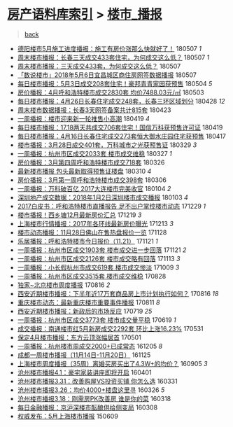 [房产语料库索引](../../README.md)  > [楼市_播报](楼市_播报.md)
====
> [back](../README.md)

- [德阳楼市5月施工进度播报：施工有房价涨那么快就好了！](http://jkwz.applinzi.com/ittc/7100446437576016912.html#%E5%BE%B7%E9%98%B3%E6%A5%BC%E5%B8%825%E6%9C%88%E6%96%BD%E5%B7%A5%E8%BF%9B%E5%BA%A6%E6%92%AD%E6%8A%A5%EF%BC%9A%E6%96%BD%E5%B7%A5%E6%9C%89%E6%88%BF%E4%BB%B7%E6%B6%A8%E9%82%A3%E4%B9%88%E5%BF%AB%E5%B0%B1%E5%A5%BD%E4%BA%86%EF%BC%81) 180507 *1* 
- [周末楼市播报：长春三天成交433套住宅，为何成交这么低？](http://jkwz.applinzi.com/ittc/7100395653941429259.html#%E5%91%A8%E6%9C%AB%E6%A5%BC%E5%B8%82%E6%92%AD%E6%8A%A5%EF%BC%9A%E9%95%BF%E6%98%A5%E4%B8%89%E5%A4%A9%E6%88%90%E4%BA%A4433%E5%A5%97%E4%BD%8F%E5%AE%85%EF%BC%8C%E4%B8%BA%E4%BD%95%E6%88%90%E4%BA%A4%E8%BF%99%E4%B9%88%E4%BD%8E%EF%BC%9F) 180507 *1* 
- [周末楼市播报：三天成交433套，为何成交这么低？](http://jkwz.applinzi.com/ittc/7100327580496561169.html#%E5%91%A8%E6%9C%AB%E6%A5%BC%E5%B8%82%E6%92%AD%E6%8A%A5%EF%BC%9A%E4%B8%89%E5%A4%A9%E6%88%90%E4%BA%A4433%E5%A5%97%EF%BC%8C%E4%B8%BA%E4%BD%95%E6%88%90%E4%BA%A4%E8%BF%99%E4%B9%88%E4%BD%8E%EF%BC%9F) 180507  
- [「数说楼市」2018年5月6日宜昌城区商住房网签数据播报](http://jkwz.applinzi.com/ittc/7100306462935090186.html#%E3%80%8C%E6%95%B0%E8%AF%B4%E6%A5%BC%E5%B8%82%E3%80%8D2018%E5%B9%B45%E6%9C%886%E6%97%A5%E5%AE%9C%E6%98%8C%E5%9F%8E%E5%8C%BA%E5%95%86%E4%BD%8F%E6%88%BF%E7%BD%91%E7%AD%BE%E6%95%B0%E6%8D%AE%E6%92%AD%E6%8A%A5) 180507  
- [每日楼市播报：5月3日成交208套住宅！豪邦青青家园获预售](http://jkwz.applinzi.com/ittc/7099297821893329931.html#%E6%AF%8F%E6%97%A5%E6%A5%BC%E5%B8%82%E6%92%AD%E6%8A%A5%EF%BC%9A5%E6%9C%883%E6%97%A5%E6%88%90%E4%BA%A4208%E5%A5%97%E4%BD%8F%E5%AE%85%EF%BC%81%E8%B1%AA%E9%82%A6%E9%9D%92%E9%9D%92%E5%AE%B6%E5%9B%AD%E8%8E%B7%E9%A2%84%E5%94%AE) 180504 *5* 
- [房价播报：4月呼和浩特楼市成交2830套 均价7488.03元/㎡](http://jkwz.applinzi.com/ittc/7098840915361924113.html#%E6%88%BF%E4%BB%B7%E6%92%AD%E6%8A%A5%EF%BC%9A4%E6%9C%88%E5%91%BC%E5%92%8C%E6%B5%A9%E7%89%B9%E6%A5%BC%E5%B8%82%E6%88%90%E4%BA%A42830%E5%A5%97+%E5%9D%87%E4%BB%B77488.03%E5%85%83%2F%E3%8E%A1) 180503  
- [每日楼市播报：4月26日长春住宅成交248套，长春三环区域划分](http://jkwz.applinzi.com/ittc/7096967044455203857.html#%E6%AF%8F%E6%97%A5%E6%A5%BC%E5%B8%82%E6%92%AD%E6%8A%A5%EF%BC%9A4%E6%9C%8826%E6%97%A5%E9%95%BF%E6%98%A5%E4%BD%8F%E5%AE%85%E6%88%90%E4%BA%A4248%E5%A5%97%EF%BC%8C%E9%95%BF%E6%98%A5%E4%B8%89%E7%8E%AF%E5%8C%BA%E5%9F%9F%E5%88%92%E5%88%86) 180428 *12* 
- [周末楼市数据播报：长春3天网签备案共计815套](http://jkwz.applinzi.com/ittc/7095120532590822416.html#%E5%91%A8%E6%9C%AB%E6%A5%BC%E5%B8%82%E6%95%B0%E6%8D%AE%E6%92%AD%E6%8A%A5%EF%BC%9A%E9%95%BF%E6%98%A53%E5%A4%A9%E7%BD%91%E7%AD%BE%E5%A4%87%E6%A1%88%E5%85%B1%E8%AE%A1815%E5%A5%97) 180423  
- [一周播报：楼市迎来新一轮推售小高潮](http://jkwz.applinzi.com/ittc/7093737194181362698.html#%E4%B8%80%E5%91%A8%E6%92%AD%E6%8A%A5%EF%BC%9A%E6%A5%BC%E5%B8%82%E8%BF%8E%E6%9D%A5%E6%96%B0%E4%B8%80%E8%BD%AE%E6%8E%A8%E5%94%AE%E5%B0%8F%E9%AB%98%E6%BD%AE) 180419 *4* 
- [每日楼市播报：17.18两天共成交706套住宅！国信万科获预售许可证](http://jkwz.applinzi.com/ittc/7093695695385265158.html#%E6%AF%8F%E6%97%A5%E6%A5%BC%E5%B8%82%E6%92%AD%E6%8A%A5%EF%BC%9A17.18%E4%B8%A4%E5%A4%A9%E5%85%B1%E6%88%90%E4%BA%A4706%E5%A5%97%E4%BD%8F%E5%AE%85%EF%BC%81%E5%9B%BD%E4%BF%A1%E4%B8%87%E7%A7%91%E8%8E%B7%E9%A2%84%E5%94%AE%E8%AE%B8%E5%8F%AF%E8%AF%81) 180419  
- [每日楼市播报：4月16日长春住宅成交273套恒大御水庄园住宅获预售](http://jkwz.applinzi.com/ittc/7092981198538408970.html#%E6%AF%8F%E6%97%A5%E6%A5%BC%E5%B8%82%E6%92%AD%E6%8A%A5%EF%BC%9A4%E6%9C%8816%E6%97%A5%E9%95%BF%E6%98%A5%E4%BD%8F%E5%AE%85%E6%88%90%E4%BA%A4273%E5%A5%97%E6%81%92%E5%A4%A7%E5%BE%A1%E6%B0%B4%E5%BA%84%E5%9B%AD%E4%BD%8F%E5%AE%85%E8%8E%B7%E9%A2%84%E5%94%AE) 180417  
- [楼市播报：3月28日成交401套，万科城市之光获预售证](http://jkwz.applinzi.com/ittc/7085958959125234694.html#%E6%A5%BC%E5%B8%82%E6%92%AD%E6%8A%A5%EF%BC%9A3%E6%9C%8828%E6%97%A5%E6%88%90%E4%BA%A4401%E5%A5%97%EF%BC%8C%E4%B8%87%E7%A7%91%E5%9F%8E%E5%B8%82%E4%B9%8B%E5%85%89%E8%8E%B7%E9%A2%84%E5%94%AE%E8%AF%81) 180329 *3* 
- [一周播报：杭州市区成交2033套 楼市成交维稳](http://jkwz.applinzi.com/ittc/7085198852221305863.html#%E4%B8%80%E5%91%A8%E6%92%AD%E6%8A%A5%EF%BC%9A%E6%9D%AD%E5%B7%9E%E5%B8%82%E5%8C%BA%E6%88%90%E4%BA%A42033%E5%A5%97+%E6%A5%BC%E5%B8%82%E6%88%90%E4%BA%A4%E7%BB%B4%E7%A8%B3) 180327 *1* 
- [房价播报：3月第四周呼和浩特楼市成交718套](http://jkwz.applinzi.com/ittc/7084787638433481734.html#%E6%88%BF%E4%BB%B7%E6%92%AD%E6%8A%A5%EF%BC%9A3%E6%9C%88%E7%AC%AC%E5%9B%9B%E5%91%A8%E5%91%BC%E5%92%8C%E6%B5%A9%E7%89%B9%E6%A5%BC%E5%B8%82%E6%88%90%E4%BA%A4718%E5%A5%97) 180326  
- [最新楼市播报 包头最新取得预售证楼盘](http://jkwz.applinzi.com/ittc/7078904355883582474.html#%E6%9C%80%E6%96%B0%E6%A5%BC%E5%B8%82%E6%92%AD%E6%8A%A5+%E5%8C%85%E5%A4%B4%E6%9C%80%E6%96%B0%E5%8F%96%E5%BE%97%E9%A2%84%E5%94%AE%E8%AF%81%E6%A5%BC%E7%9B%98) 180310 *4* 
- [房价播报：3月第一周呼和浩特楼市成交398套](http://jkwz.applinzi.com/ittc/7077292711797589009.html#%E6%88%BF%E4%BB%B7%E6%92%AD%E6%8A%A5%EF%BC%9A3%E6%9C%88%E7%AC%AC%E4%B8%80%E5%91%A8%E5%91%BC%E5%92%8C%E6%B5%A9%E7%89%B9%E6%A5%BC%E5%B8%82%E6%88%90%E4%BA%A4398%E5%A5%97) 180306  
- [一周播报：万科破百亿 2017大连楼市完美收官](http://jkwz.applinzi.com/ittc/7054765686377677830.html#%E4%B8%80%E5%91%A8%E6%92%AD%E6%8A%A5%EF%BC%9A%E4%B8%87%E7%A7%91%E7%A0%B4%E7%99%BE%E4%BA%BF+2017%E5%A4%A7%E8%BF%9E%E6%A5%BC%E5%B8%82%E5%AE%8C%E7%BE%8E%E6%94%B6%E5%AE%98) 180104 *2* 
- [深圳地产成交数据：2018年1月2日深圳楼市成交播报](http://jkwz.applinzi.com/ittc/7054299499134977041.html#%E6%B7%B1%E5%9C%B3%E5%9C%B0%E4%BA%A7%E6%88%90%E4%BA%A4%E6%95%B0%E6%8D%AE%EF%BC%9A2018%E5%B9%B41%E6%9C%882%E6%97%A5%E6%B7%B1%E5%9C%B3%E6%A5%BC%E5%B8%82%E6%88%90%E4%BA%A4%E6%92%AD%E6%8A%A5) 180103 *4* 
- [2017白皮书：呼和浩特楼市直播报告 足不出户掌控楼市动态](http://jkwz.applinzi.com/ittc/7052563635090490385.html#2017%E7%99%BD%E7%9A%AE%E4%B9%A6%EF%BC%9A%E5%91%BC%E5%92%8C%E6%B5%A9%E7%89%B9%E6%A5%BC%E5%B8%82%E7%9B%B4%E6%92%AD%E6%8A%A5%E5%91%8A+%E8%B6%B3%E4%B8%8D%E5%87%BA%E6%88%B7%E6%8E%8C%E6%8E%A7%E6%A5%BC%E5%B8%82%E5%8A%A8%E6%80%81) 171229 *1* 
- [楼市播报！西乡塘12月最新房价汇总](http://jkwz.applinzi.com/ittc/7048801536782631952.html#%E6%A5%BC%E5%B8%82%E6%92%AD%E6%8A%A5%EF%BC%81%E8%A5%BF%E4%B9%A1%E5%A1%9812%E6%9C%88%E6%9C%80%E6%96%B0%E6%88%BF%E4%BB%B7%E6%B1%87%E6%80%BB) 171219 *3* 
- [上海楼市行情播报：2017年各环线最新房价曝光](http://jkwz.applinzi.com/ittc/7046617870304281617.html#%E4%B8%8A%E6%B5%B7%E6%A5%BC%E5%B8%82%E8%A1%8C%E6%83%85%E6%92%AD%E6%8A%A5%EF%BC%9A2017%E5%B9%B4%E5%90%84%E7%8E%AF%E7%BA%BF%E6%9C%80%E6%96%B0%E6%88%BF%E4%BB%B7%E6%9B%9D%E5%85%89) 171213 *3* 
- [楼市动态播报：11月28日佛山在售热盘报价一览](http://jkwz.applinzi.com/ittc/7040900535534748688.html#%E6%A5%BC%E5%B8%82%E5%8A%A8%E6%80%81%E6%92%AD%E6%8A%A5%EF%BC%9A11%E6%9C%8828%E6%97%A5%E4%BD%9B%E5%B1%B1%E5%9C%A8%E5%94%AE%E7%83%AD%E7%9B%98%E6%8A%A5%E4%BB%B7%E4%B8%80%E8%A7%88) 171128  
- [乐居播报：呼和浩特楼市今日报价（11.21）](http://jkwz.applinzi.com/ittc/7038299876822090768.html#%E4%B9%90%E5%B1%85%E6%92%AD%E6%8A%A5%EF%BC%9A%E5%91%BC%E5%92%8C%E6%B5%A9%E7%89%B9%E6%A5%BC%E5%B8%82%E4%BB%8A%E6%97%A5%E6%8A%A5%E4%BB%B7%EF%BC%8811.21%EF%BC%89) 171121 *1* 
- [一周播报：杭州市区成交1903套 楼市成交进一步回落](http://jkwz.applinzi.com/ittc/7038231131038680080.html#%E4%B8%80%E5%91%A8%E6%92%AD%E6%8A%A5%EF%BC%9A%E6%9D%AD%E5%B7%9E%E5%B8%82%E5%8C%BA%E6%88%90%E4%BA%A41903%E5%A5%97+%E6%A5%BC%E5%B8%82%E6%88%90%E4%BA%A4%E8%BF%9B%E4%B8%80%E6%AD%A5%E5%9B%9E%E8%90%BD) 171121 *2* 
- [一周播报：杭州市区成交2126套 楼市成交略有回落](http://jkwz.applinzi.com/ittc/7035471215500723217.html#%E4%B8%80%E5%91%A8%E6%92%AD%E6%8A%A5%EF%BC%9A%E6%9D%AD%E5%B7%9E%E5%B8%82%E5%8C%BA%E6%88%90%E4%BA%A42126%E5%A5%97+%E6%A5%BC%E5%B8%82%E6%88%90%E4%BA%A4%E7%95%A5%E6%9C%89%E5%9B%9E%E8%90%BD) 171113 *3* 
- [一周播报：小长假杭州市成交619套 楼市成交惨淡](http://jkwz.applinzi.com/ittc/7022502570550101008.html#%E4%B8%80%E5%91%A8%E6%92%AD%E6%8A%A5%EF%BC%9A%E5%B0%8F%E9%95%BF%E5%81%87%E6%9D%AD%E5%B7%9E%E5%B8%82%E6%88%90%E4%BA%A4619%E5%A5%97+%E6%A5%BC%E5%B8%82%E6%88%90%E4%BA%A4%E6%83%A8%E6%B7%A1) 171009 *3* 
- [一周播报：杭州市区成交3515套 楼市成交维稳](http://jkwz.applinzi.com/ittc/7006903630706508816.html#%E4%B8%80%E5%91%A8%E6%92%AD%E6%8A%A5%EF%BC%9A%E6%9D%AD%E5%B7%9E%E5%B8%82%E5%8C%BA%E6%88%90%E4%BA%A43515%E5%A5%97+%E6%A5%BC%E5%B8%82%E6%88%90%E4%BA%A4%E7%BB%B4%E7%A8%B3) 170828  
- [独家~北京楼市周度播报](http://jkwz.applinzi.com/ittc/7002457672165884944.html#%E7%8B%AC%E5%AE%B6%7E%E5%8C%97%E4%BA%AC%E6%A5%BC%E5%B8%82%E5%91%A8%E5%BA%A6%E6%92%AD%E6%8A%A5) 170816 *2* 
- [西安近期楼市播报：下半年近17万套商品房上市计划执行如何？](http://jkwz.applinzi.com/ittc/7002355757646087185.html#%E8%A5%BF%E5%AE%89%E8%BF%91%E6%9C%9F%E6%A5%BC%E5%B8%82%E6%92%AD%E6%8A%A5%EF%BC%9A%E4%B8%8B%E5%8D%8A%E5%B9%B4%E8%BF%9117%E4%B8%87%E5%A5%97%E5%95%86%E5%93%81%E6%88%BF%E4%B8%8A%E5%B8%82%E8%AE%A1%E5%88%92%E6%89%A7%E8%A1%8C%E5%A6%82%E4%BD%95%EF%BC%9F) 170816 *18* 
- [重庆楼市动态：最新重庆楼市重要事件播报](http://jkwz.applinzi.com/ittc/7000566515580273681.html#%E9%87%8D%E5%BA%86%E6%A5%BC%E5%B8%82%E5%8A%A8%E6%80%81%EF%BC%9A%E6%9C%80%E6%96%B0%E9%87%8D%E5%BA%86%E6%A5%BC%E5%B8%82%E9%87%8D%E8%A6%81%E4%BA%8B%E4%BB%B6%E6%92%AD%E6%8A%A5) 170811 *8* 
- [西安近期楼市播报：新政后的市场反应](http://jkwz.applinzi.com/ittc/6992061262538998801.html#%E8%A5%BF%E5%AE%89%E8%BF%91%E6%9C%9F%E6%A5%BC%E5%B8%82%E6%92%AD%E6%8A%A5%EF%BC%9A%E6%96%B0%E6%94%BF%E5%90%8E%E7%9A%84%E5%B8%82%E5%9C%BA%E5%8F%8D%E5%BA%94) 170719 *25* 
- [一周播报：杭州市区成交3773套 楼市成交量平稳](http://jkwz.applinzi.com/ittc/6980955981612581893.html#%E4%B8%80%E5%91%A8%E6%92%AD%E6%8A%A5%EF%BC%9A%E6%9D%AD%E5%B7%9E%E5%B8%82%E5%8C%BA%E6%88%90%E4%BA%A43773%E5%A5%97+%E6%A5%BC%E5%B8%82%E6%88%90%E4%BA%A4%E9%87%8F%E5%B9%B3%E7%A8%B3) 170619 *1* 
- [成交播报：南通楼市红5月新房成交2292套 环比上涨16.23%](http://jkwz.applinzi.com/ittc/6973891292932080644.html#%E6%88%90%E4%BA%A4%E6%92%AD%E6%8A%A5%EF%BC%9A%E5%8D%97%E9%80%9A%E6%A5%BC%E5%B8%82%E7%BA%A25%E6%9C%88%E6%96%B0%E6%88%BF%E6%88%90%E4%BA%A42292%E5%A5%97+%E7%8E%AF%E6%AF%94%E4%B8%8A%E6%B6%A816.23%25) 170531  
- [保定4月楼市播报：东方云顶涨幅居首](http://jkwz.applinzi.com/ittc/6962386129243341828.html#%E4%BF%9D%E5%AE%9A4%E6%9C%88%E6%A5%BC%E5%B8%82%E6%92%AD%E6%8A%A5%EF%BC%9A%E4%B8%9C%E6%96%B9%E4%BA%91%E9%A1%B6%E6%B6%A8%E5%B9%85%E5%B1%85%E9%A6%96) 170501  
- [一周播报：杭州楼市周成交2000+已成常态](http://jkwz.applinzi.com/ittc/6908072871959462917.html#%E4%B8%80%E5%91%A8%E6%92%AD%E6%8A%A5%EF%BC%9A%E6%9D%AD%E5%B7%9E%E6%A5%BC%E5%B8%82%E5%91%A8%E6%88%90%E4%BA%A42000%2B%E5%B7%B2%E6%88%90%E5%B8%B8%E6%80%81) 161205 *8* 
- [成都一周楼市播报（11月14日-11月20日）](http://jkwz.applinzi.com/ittc/6904444419091989509.html#%E6%88%90%E9%83%BD%E4%B8%80%E5%91%A8%E6%A5%BC%E5%B8%82%E6%92%AD%E6%8A%A5%EF%BC%8811%E6%9C%8814%E6%97%A5-11%E6%9C%8820%E6%97%A5%EF%BC%89) 161125  
- [上海楼市周度播报（35周）离婚买房买出了4.3W+的均价？](http://jkwz.applinzi.com/ittc/6874476746526688261.html#%E4%B8%8A%E6%B5%B7%E6%A5%BC%E5%B8%82%E5%91%A8%E5%BA%A6%E6%92%AD%E6%8A%A5%EF%BC%8835%E5%91%A8%EF%BC%89%E7%A6%BB%E5%A9%9A%E4%B9%B0%E6%88%BF%E4%B9%B0%E5%87%BA%E4%BA%864.3W%2B%E7%9A%84%E5%9D%87%E4%BB%B7%EF%BC%9F) 160905 *3* 
- [沧州楼市播报4.1：豪宅家装讲座即将开启](http://jkwz.applinzi.com/ittc/6816037364363166725.html#%E6%B2%A7%E5%B7%9E%E6%A5%BC%E5%B8%82%E6%92%AD%E6%8A%A54.1%EF%BC%9A%E8%B1%AA%E5%AE%85%E5%AE%B6%E8%A3%85%E8%AE%B2%E5%BA%A7%E5%8D%B3%E5%B0%86%E5%BC%80%E5%90%AF) 160401  
- [沧州楼市播报3.31：改善购屋VS投资买铺 你怎么选](http://jkwz.applinzi.com/ittc/6815668740876141573.html#%E6%B2%A7%E5%B7%9E%E6%A5%BC%E5%B8%82%E6%92%AD%E6%8A%A53.31%EF%BC%9A%E6%94%B9%E5%96%84%E8%B4%AD%E5%B1%8BVS%E6%8A%95%E8%B5%84%E4%B9%B0%E9%93%BA+%E4%BD%A0%E6%80%8E%E4%B9%88%E9%80%89) 160331  
- [沧州楼市播报3.26：均价4000+楼盘这里寻](http://jkwz.applinzi.com/ittc/6813828527048623108.html#%E6%B2%A7%E5%B7%9E%E6%A5%BC%E5%B8%82%E6%92%AD%E6%8A%A53.26%EF%BC%9A%E5%9D%87%E4%BB%B74000%2B%E6%A5%BC%E7%9B%98%E8%BF%99%E9%87%8C%E5%AF%BB) 160326 *5* 
- [沧州楼市播报3.18：刚需房PK改善房 谁是你的菜](http://jkwz.applinzi.com/ittc/6810855700183909380.html#%E6%B2%A7%E5%B7%9E%E6%A5%BC%E5%B8%82%E6%92%AD%E6%8A%A53.18%EF%BC%9A%E5%88%9A%E9%9C%80%E6%88%BFPK%E6%94%B9%E5%96%84%E6%88%BF+%E8%B0%81%E6%98%AF%E4%BD%A0%E7%9A%84%E8%8F%9C) 160318  
- [每日金融播报：京沪深楼市酝酿供给侧变局](http://jkwz.applinzi.com/ittc/6807150927832155141.html#%E6%AF%8F%E6%97%A5%E9%87%91%E8%9E%8D%E6%92%AD%E6%8A%A5%EF%BC%9A%E4%BA%AC%E6%B2%AA%E6%B7%B1%E6%A5%BC%E5%B8%82%E9%85%9D%E9%85%BF%E4%BE%9B%E7%BB%99%E4%BE%A7%E5%8F%98%E5%B1%80) 160308  
- [权威发布：5月上海楼市播报](http://jkwz.applinzi.com/ittc/547650611416306350.html#%E6%9D%83%E5%A8%81%E5%8F%91%E5%B8%83%EF%BC%9A5%E6%9C%88%E4%B8%8A%E6%B5%B7%E6%A5%BC%E5%B8%82%E6%92%AD%E6%8A%A5) 150609  
